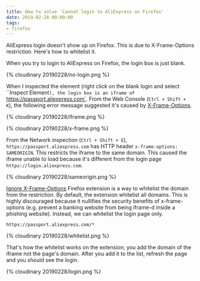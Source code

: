 ```yaml
---
title: How to solve 'Cannot login to AliExpress on Firefox'
date: 2019-02-28 00:00:00
tags:
- firefox
---
```


AliExpress login doesn't show up on Firefox. This is due to X-Frame-Options restriction. Here's how to whitelist it.

<!-- more -->

When you try to login to AliExpress on Firefox, the login box is just blank.

{% cloudinary 20190228/no-login.png %}

When I inspected the element (right click on the blank login and select ``Inspect Element`), the login box is an iframe of `https://passport.aliexpress.com`. From the Web Console (`Ctrl + Shift + K`), the following error message suggested it's caused by [X-Frame-Options](https://developer.mozilla.org/en-US/docs/Web/HTTP/Headers/X-Frame-Options).

{% cloudinary 20190228/iframe.png %}

{% cloudinary 20190228/x-frame.png %}

From the Network inspection (`Ctrl + Shift + E`), `https://passport.aliexpress.com` has HTTP header `x-frame-options: SAMEORIGIN`. This restricts the iframe to the same domain. This caused the iframe unable to load because it's different from the login page `https://login.aliexpress.com`.

{% cloudinary 20190228/sameorigin.png %}

[Ignore X-Frame-Options](https://addons.mozilla.org/en-US/firefox/addon/ignore-x-frame-options-header/) Firefox extension is a way to whitelist the domain from the restriction. By default, the extension whitelist all domains. This is highly discouraged because it nullifies the security benefits of x-frame-options (e.g. prevent a banking website from being iframe-d inside a phishing website). Instead, we can whitelist the login page only.

```
https://passport.aliexpress.com/*
```

{% cloudinary 20190228/whitelist.png %}

That's how the whitelist works on the extension; you add the domain of the iframe not the page's domain. After you add it to the list, refresh the page and you should see the login.

{% cloudinary 20190228/login.png %}